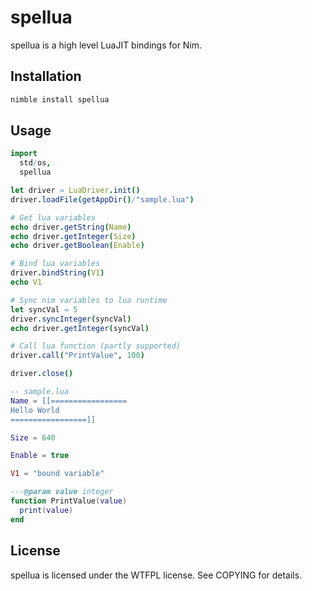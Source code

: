 # spellua
spellua is a high level LuaJIT bindings for Nim.

## Installation
```sh
nimble install spellua
```

## Usage
```nim
import
  std/os,
  spellua

let driver = LuaDriver.init()
driver.loadFile(getAppDir()/"sample.lua")

# Get lua variables
echo driver.getString(Name)
echo driver.getInteger(Size)
echo driver.getBoolean(Enable)

# Bind lua variables
driver.bindString(V1)
echo V1

# Sync nim variables to lua runtime
let syncVal = 5
driver.syncInteger(syncVal)
echo driver.getInteger(syncVal)

# Call lua function (partly supported)
driver.call("PrintValue", 100)

driver.close()
```

```lua
-- sample.lua
Name = [[=================
Hello World
=================]]

Size = 640

Enable = true

V1 = "bound variable"

---@param value integer
function PrintValue(value)
  print(value)
end
```

## License
spellua is licensed under the WTFPL license. See COPYING for details.

